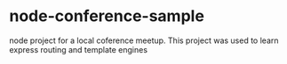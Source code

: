 # node-conference-sample
node project for a local coference meetup. This project was used to learn express routing and template engines 
